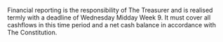 Financial reporting is the responsibility of The Treasurer and is realised termly with a deadline of Wednesday Midday Week 9. It must cover all cashflows in this time period and a net cash balance in accordance with The Constitution.
